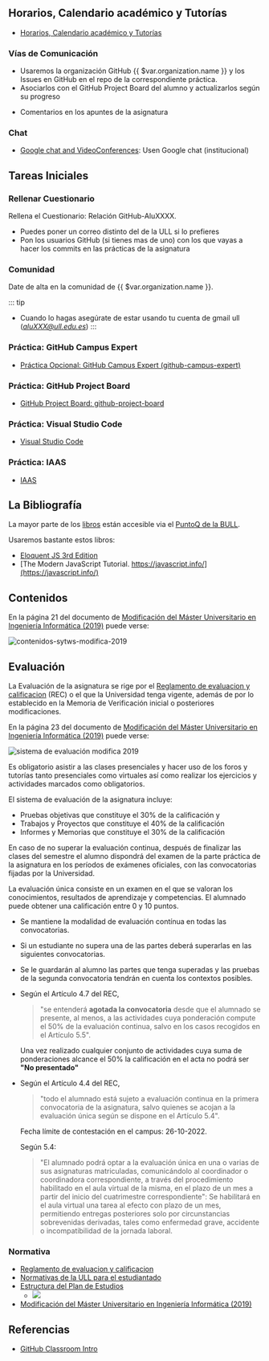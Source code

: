 ## Horarios, Calendario académico y Tutorías

* [Horarios, Calendario académico y Tutorías](/horarios)

### Vías de Comunicación

* Usaremos la organización GitHub {{ $var.organization.name }} y los Issues en GitHub en el repo de la correspondiente práctica. 
* Asociarlos con el GitHub Project Board del alumno y actualizarlos según su progreso
<!--* [Google group de PL ](https://groups.google.com/u/1/a/ull.edu.es/g/asignatura_139263121)-->
<!--* [GitHub Discussions in the repo ULL-ESIT-GRADOII-PL/ull-esit-gradoii-pl.github.io](https://github.com/ULL-ESIT-GRADOII-PL/ull-esit-gradoii-pl.github.io/discussions)-->
* Comentarios en los apuntes de la asignatura

### Chat 
* [Google chat and VideoConferences](https://mail.google.com/chat/u/1/#chat/welcome): Usen Google chat (institucional) 


## Tareas Iniciales

### Rellenar Cuestionario 

Rellena el Cuestionario: <a :href="$frontmatter.cuestionario">Relación GitHub-AluXXXX</a>.  

* Puedes poner un correo distinto del de la ULL si lo prefieres
* Pon los usuarios GitHub (si tienes mas de uno) con los que vayas a hacer los commits en las prácticas de la asignatura

### Comunidad

Date de alta en la comunidad <a :href="$var.google_plus">de {{ $var.organization.name }}</a>. 

::: tip
* Cuando lo hagas asegúrate de estar usando tu cuenta de gmail ull (*aluXXX@ull.edu.es*)
:::

### Práctica: GitHub Campus Expert

* [Práctica Opcional: GitHub Campus Expert (github-campus-expert)](/practicas/github-campus-expert)

### Práctica: GitHub Project Board

* [GitHub Project Board: github-project-board](/practicas/github-project-board)

### Práctica: Visual Studio Code

* [Visual Studio Code](/practicas/visual-studio-code)

### Práctica: IAAS

* [IAAS](/practicas/iaas)

## La Bibliografía

La mayor parte de los [libros](/references) están accesible via el [PuntoQ de la BULL](/recursos/#bull).

Usaremos bastante estos libros:

* [Eloquent JS 3rd Edition](https://eloquentjavascript.net/)
* [The Modern JavaScript Tutorial. https://javascript.info/](https://javascript.info/)

## Contenidos

En la página 21 del documento de [Modificación del Máster Universitario en Ingeniería Informática (2019)](https://drive.google.com/file/d/1WgfkehRpR4Uom_Qv-xMXhHx23_0qGyuo/view)
puede verse:

![contenidos-sytws-modifica-2019](/images/contenidos-sytws-modifica-2019.png)

## Evaluación 

La Evaluación de la asignatura se rige por el [Reglamento de evaluacion y calificacion](https://www.ull.es/portal/normativa/normativa/nuevo-reglamento-de-evaluacion-y-calificacion-de-la-universidad-de-la-laguna)   (REC) o el que la Universidad tenga vigente, además de por lo establecido en la Memoria de Verificación inicial o posteriores modificaciones.

En la página 23 del documento de [Modificación del Máster Universitario en Ingeniería Informática (2019)](https://drive.google.com/file/d/1WgfkehRpR4Uom_Qv-xMXhHx23_0qGyuo/view)
puede verse:

![sistema de evaluación modifica 2019](/images/sistema-de-evaluacion-modifica-2019.png)

Es obligatorio asistir a las clases presenciales y hacer uso de los foros y tutorías tanto presenciales como virtuales así como realizar los ejercicios y actividades marcados como obligatorios.

El sistema de evaluación de la asignatura incluye:

* Pruebas objetivas que constituye el 30% de la calificación y
* Trabajos y Proyectos que constituye el 40% de la calificación
* Informes y Memorias que constituye el 30% de la calificación

En caso de no superar la evaluación continua, después de finalizar las clases del semestre el alumno dispondrá del examen de la parte práctica de la asignatura en los períodos de exámenes oficiales, con las convocatorias fijadas por la Universidad.  

La evaluación única consiste en un examen en el que se valoran los conocimientos, resultados de aprendizaje  y competencias. 
El alumnado puede obtener una calificación entre 0 y  10 puntos.

* Se mantiene la modalidad de evaluación contínua en todas las convocatorias. 
* Si un estudiante no supera una de las partes deberá superarlas en las siguientes convocatorias. 
* Se le guardarán al alumno las partes que tenga superadas  y las pruebas de la segunda convocatoria tendrán en cuenta los contextos posibles.


* Según el Artículo 4.7 del REC, 

  > "se entenderá **agotada la convocatoria** desde que el alumnado se presente, al menos, a las actividades cuya ponderación compute el 50% de la evaluación continua, salvo en los casos recogidos en el Artículo 5.5".  

  Una vez realizado cualquier conjunto de actividades cuya suma de ponderaciones alcance el 50% la calificación en el acta no podrá ser **"No presentado"**
* Según el Artículo 4.4 del REC, 

  > "todo el alumnado está sujeto a evaluación continua en la primera convocatoria de la asignatura, salvo quienes se acojan a la evaluación única según se dispone en el Artículo 5.4". 
  
  Fecha límite de contestación en el campus: 26-10-2022.

  Según 5.4: 

  > "El alumnado podrá optar a la evaluación única en una o varias de sus asignaturas matriculadas, comunicándolo al coordinador o coordinadora correspondiente, a través del procedimiento habilitado en el aula virtual de la misma, en el plazo de un mes a partir del inicio del cuatrimestre correspondiente": Se habilitará en el aula virtual una tarea al efecto con plazo de un mes, permitiendo entregas posteriores solo por circunstancias sobrevenidas derivadas, tales como enfermedad grave, accidente o incompatibilidad de la jornada laboral.

### Normativa

* [Reglamento de evaluacion y calificacion](https://www.ull.es/portal/normativa/normativa/nuevo-reglamento-de-evaluacion-y-calificacion-de-la-universidad-de-la-laguna/)
* [Normativas de la ULL para el estudiantado](https://www.ull.es/portal/normativa/estudiantes/)
* [Estructura del Plan de Estudios](https://www.ull.es/masteres/ingenieria-informatica/plan-de-estudios/estructura-del-plan-de-estudios/)
  - ![](/images/estructura-del-plan-de-estudios.png)
* [Modificación del Máster Universitario en Ingeniería Informática (2019)](https://drive.google.com/file/d/1WgfkehRpR4Uom_Qv-xMXhHx23_0qGyuo/view)


## Referencias

* [GitHub Classroom Intro](github-classroom)